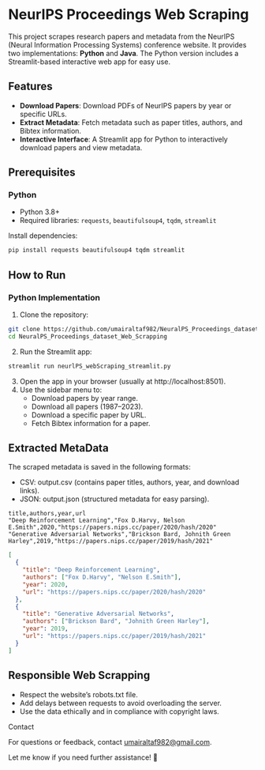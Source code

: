 # NeurIPS Proceedings Web Scraping

This project scrapes research papers and metadata from the NeurIPS (Neural Information Processing Systems) conference website. It provides two implementations: **Python** and **Java**. The Python version includes a Streamlit-based interactive web app for easy use.

## Features

- **Download Papers**: Download PDFs of NeurIPS papers by year or specific URLs.
- **Extract Metadata**: Fetch metadata such as paper titles, authors, and Bibtex information.
- **Interactive Interface**: A Streamlit app for Python to interactively download papers and view metadata.

## Prerequisites

### Python
- Python 3.8+
- Required libraries: `requests`, `beautifulsoup4`, `tqdm`, `streamlit`

Install dependencies:
```bash
pip install requests beautifulsoup4 tqdm streamlit
```
## How to Run

### Python Implementation

1. Clone the repository:
```bash
git clone https://github.com/umairaltaf982/NeuralPS_Proceedings_dataset_Web_Scrapping.git
cd NeuralPS_Proceedings_dataset_Web_Scrapping
```
2. Run the Streamlit app:
```bash
streamlit run neurlPS_webScraping_streamlit.py
```
3. Open the app in your browser (usually at http://localhost:8501).
4. Use the sidebar menu to:
    - Download papers by year range.
    - Download all papers (1987–2023).
    - Download a specific paper by URL.
    - Fetch Bibtex information for a paper.
  
## Extracted MetaData

The scraped metadata is saved in the following formats:
- CSV: output.csv (contains paper titles, authors, year, and download links).
- JSON: output.json (structured metadata for easy parsing).

```csv
title,authors,year,url
"Deep Reinforcement Learning","Fox D.Harvy, Nelson E.Smith",2020,"https://papers.nips.cc/paper/2020/hash/2020"
"Generative Adversarial Networks","Brickson Bard, Johnith Green Harley",2019,"https://papers.nips.cc/paper/2019/hash/2021"
```

```json
[
  {
    "title": "Deep Reinforcement Learning",
    "authors": ["Fox D.Harvy", "Nelson E.Smith"],
    "year": 2020,
    "url": "https://papers.nips.cc/paper/2020/hash/2020"
  },
  {
    "title": "Generative Adversarial Networks",
    "authors": ["Brickson Bard", "Johnith Green Harley"],
    "year": 2019,
    "url": "https://papers.nips.cc/paper/2019/hash/2021"
  }
]
```
## Responsible Web Scrapping

- Respect the website’s robots.txt file.
- Add delays between requests to avoid overloading the server.
- Use the data ethically and in compliance with copyright laws.
  
Contact

For questions or feedback, contact umairaltaf982@gmail.com.

Let me know if you need further assistance! 🚀
